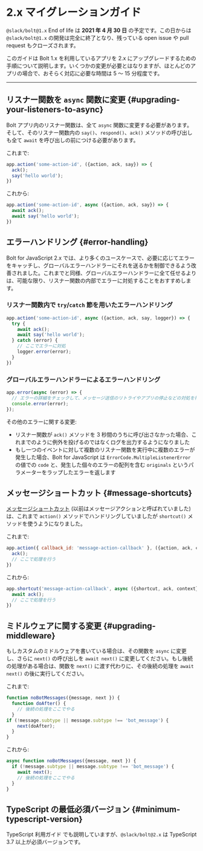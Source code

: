 # 2.x マイグレーションガイド

`@slack/bolt@1.x` End of life は **2021 年 4 月 30 日** の予定です。この日からは `@slack/bolt@1.x` の開発は完全に終了となり、残っている open issue や pull request もクローズされます。

このガイドは Bolt 1.x を利用しているアプリを 2.x にアップグレードするための手順について説明します。いくつかの変更が必要とはなりますが、ほとんどのアプリの場合で、おそらく対応に必要な時間は 5 〜 15 分程度です。

---

## リスナー関数を `async` 関数に変更 {#upgrading-your-listeners-to-async}

Bolt アプリ内のリスナー関数は、全て `async` 関数に変更する必要があります。そして、そのリスナー関数内の `say()`、`respond()`、`ack()` メソッドの呼び出しも全て `await` を呼び出しの前につける必要があります。

これまで:

```javascript
app.action('some-action-id', ({action, ack, say}) => {
  ack();
  say('hello world');
})
```

これから:

```javascript
app.action('some-action-id', async ({action, ack, say}) => {
  await ack();
  await say('hello world');
})
```

## エラーハンドリング {#error-handling}

Bolt for JavaScript 2.x では、より多くのユースケースで、必要に応じてエラーをキャッチし、グローバルエラーハンドラーにそれを送るかを制御できるよう改善されました。これまでと同様、グローバルエラーハンドラーに全て任せるよりは、可能な限り、リスナー関数の内部でエラーに対処することをおすすめします。

### リスナー関数内で `try`/`catch` 節を用いたエラーハンドリング

```javascript
app.action('some-action-id', async ({action, ack, say, logger}) => {
  try {
    await ack();
    await say('hello world');
  } catch (error) {
    // ここでエラーに対処
    logger.error(error);
  }
})
```

### グローバルエラーハンドラーによるエラーハンドリング

```javascript
app.error(async (error) => {
  // エラーの詳細をチェックして、メッセージ送信のリトライやアプリの停止などの対処を行う
  console.error(error);
});
```

その他のエラーに関する変更:

- リスナー関数が `ack()` メソッドを 3 秒間のうちに呼び出さなかった場合、これまでのように例外を投げるのではなくログを出力するようになりました
- もし一つのイベントに対して複数のリスナー関数を実行中に複数のエラーが発生した場合、Bolt for JavaScript は `ErrorCode.MultipleListenerError` の値での `code` と、発生した個々のエラーの配列を含む `originals` というパラメーターをラップしたエラーを返します

## メッセージショートカット {#message-shortcuts}

[メッセージショートカット](/interactivity/implementing-shortcuts#messages) (以前はメッセージアクションと呼ばれていました)は、これまで `action()` メソッドでハンドリングしていましたが `shortcut()` メソッドを使うようになりました。

これまで:

```javascript
app.action({ callback_id: 'message-action-callback' }, ({action, ack, context}) => {
  ack();
  // ここで処理を行う
})
```

これから:

```javascript
app.shortcut('message-action-callback', async ({shortcut, ack, context}) => {
  await ack();
  // ここで処理を行う
})
```

## ミドルウェアに関する変更 {#upgrading-middleware}

もしカスタムのミドルウェアを書いている場合は、その関数を `async` に変更し、さらに `next()` の呼び出しを `await next()` に変更してください。もし後続の処理がある場合は、関数を `next()` に渡す代わりに、その後続の処理を `await next()` の後に実行してください。

これまで:

```javascript
function noBotMessages({message, next }) {
  function doAfter() {
    // 後続の処理をここでやる
  }
if (!message.subtype || message.subtype !== 'bot_message') {
    next(doAfter);
  }
}
```

これから:

```javascript
async function noBotMessages({message, next }) {
  if (!message.subtype || message.subtype !== 'bot_message') {
    await next();
    // 後続の処理をここでやる
  }
}
```

## TypeScript の最低必須バージョン {#minimum-typescript-version}

TypeScript 利用ガイド でも説明していますが、`@slack/bolt@2.x` は TypeScript 3.7 以上が必須バージョンです。